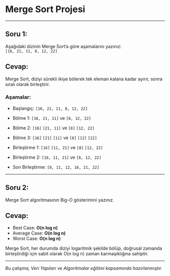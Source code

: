 # Merge Sort Projesi

---

## Soru 1:

Aşağıdaki dizinin Merge Sort’a göre aşamalarını yazınız:  
`[16, 21, 11, 8, 12, 22]`

## Cevap:

Merge Sort, diziyi sürekli ikiye bölerek tek eleman kalana kadar ayırır, sonra sıralı olarak birleştirir.

### Aşamalar:

- Başlangıç: `[16, 21, 11, 8, 12, 22]`

- Bölme 1: `[16, 21, 11]` ve `[8, 12, 22]`

- Bölme 2: `[16]` `[21, 11]` ve `[8]` `[12, 22]`

- Bölme 3: `[16]` `[21]` `[11]` ve `[8]` `[12]` `[22]`

- Birleştirme 1: `[16]` `[11, 21]` ve `[8]` `[12, 22]`
- Birleştirme 2: `[16, 11, 21]` ve `[8, 12, 22]`

- Son Birleştirme: `[8, 11, 12, 16, 21, 22]`

---

## Soru 2:

Merge Sort algoritmasının Big-O gösterimini yazınız.

## Cevap:

- Best Case: **O(n log n)**
- Average Case: **O(n log n)**
- Worst Case: **O(n log n)**

Merge Sort, her durumda diziyi logaritmik şekilde bölüp, doğrusal zamanda birleştirdiği için sabit olarak O(n log n) zaman karmaşıklığına sahiptir.

---

_Bu çalışma, Veri Yapıları ve Algoritmalar eğitimi kapsamında hazırlanmıştır._
